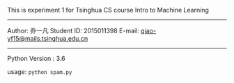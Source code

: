 This is experiment 1 for Tsinghua CS course Intro to Machine Learning

-----

Author: 乔一凡
Student ID: 2015011398
E-mail: qiao-yf15@mails.tsinghua.edu.cn

-----

Python Version : 3.6

usage: `python spam.py`
